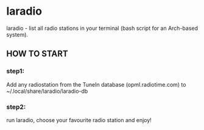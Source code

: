 # laradio
laradio - list all radio stations in your terminal (bash script for an Arch-based system).

## HOW TO START
### step1: 
Add any radiostation from the TuneIn database (opml.radiotime.com) to ~/.local/share/laradio/laradio-db
### step2:
run laradio, choose your favourite radio station and enjoy!
